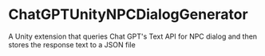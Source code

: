# ChatGPTUnityNPCDialogGenerator
A Unity extension that queries Chat GPT's Text API for NPC dialog and then stores the response text to a JSON file
